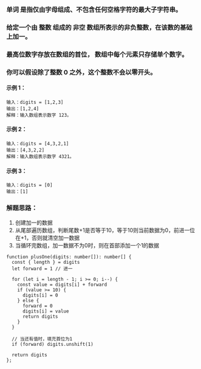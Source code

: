### 单词 是指仅由字母组成、不包含任何空格字符的最大子字符串。
### 给定一个由 整数 组成的 非空 数组所表示的非负整数，在该数的基础上加一。
### 最高位数字存放在数组的首位， 数组中每个元素只存储单个数字。
### 你可以假设除了整数 0 之外，这个整数不会以零开头。
#### 示例 1：
```
输入：digits = [1,2,3]
输出：[1,2,4]
解释：输入数组表示数字 123。
```
#### 示例 2：
```
输入：digits = [4,3,2,1]
输出：[4,3,2,2]
解释：输入数组表示数字 4321。
```
#### 示例 3：
```
输入：digits = [0]
输出：[1]
```
### 解题思路：
1. 创建加一的数据
2. 从尾部遍历数组，判断尾数+1是否等于10，等于10则当前数据为0，前进一位在+1，否则就清空加一数据
3. 当循环完数组，加一数据不为0时，则在首部添加一个1的数据
```
function plusOne(digits: number[]): number[] {
  const { length } = digits
  let forward = 1 // 进一
  
  for (let i = length - 1; i >= 0; i--) {
    const value = digits[i] + forward
    if (value >= 10) {
      digits[i] = 0
    } else {
      forward = 0
      digits[i] = value
      return digits
    }
  }

  // 当还有值时，填充首位为1
  if (forward) digits.unshift(1)

  return digits
};
```
